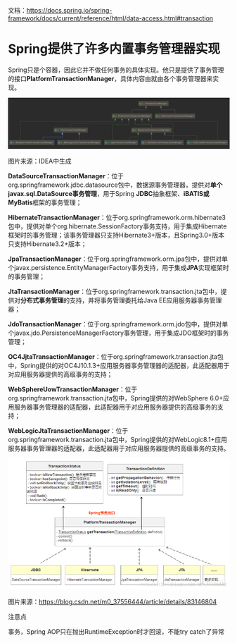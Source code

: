 文档：https://docs.spring.io/spring-framework/docs/current/reference/html/data-access.html#transaction



# Spring提供了许多内置事务管理器实现

Spring只是个容器，因此它并不做任何事务的具体实现。他只是提供了事务管理的接口**PlatformTransactionManager**，具体内容由就由各个事务管理器来实现。

![image-20211213200550570](img/Spring事务.assets/image-20211213200550570.png)

图片来源：IDEA中生成

**DataSourceTransactionManager**：位于org.springframework.jdbc.datasource包中，数据源事务管理器，提供对**单个javax.sql.DataSource事务管理**，用于Spring **JDBC**抽象框架、**iBATIS或MyBatis**框架的事务管理；

**HibernateTransactionManager**：位于org.springframework.orm.hibernate3包中，提供对单个org.hibernate.SessionFactory事务支持，用于集成Hibernate框架时的事务管理；该事务管理器只支持Hibernate3+版本，且Spring3.0+版本只支持Hibernate3.2+版本；

**JpaTransactionManager**：位于org.springframework.orm.jpa包中，提供对单个javax.persistence.EntityManagerFactory事务支持，用于集成**JPA**实现框架时的事务管理；

**JtaTransactionManager**：位于org.springframework.transaction.jta包中，提供对**分布式事务管理**的支持，并将事务管理委托给Java EE应用服务器事务管理器；

**JdoTransactionManager**：位于org.springframework.orm.jdo包中，提供对单个javax.jdo.PersistenceManagerFactory事务管理，用于集成JDO框架时的事务管理；

**OC4JjtaTransactionManager**：位于org.springframework.transaction.jta包中，Spring提供的对OC4J10.1.3+应用服务器事务管理器的适配器，此适配器用于对应用服务器提供的高级事务的支持；

**WebSphereUowTransactionManager**：位于org.springframework.transaction.jta包中，Spring提供的对WebSphere 6.0+应用服务器事务管理器的适配器，此适配器用于对应用服务器提供的高级事务的支持；

**WebLogicJtaTransactionManager**：位于org.springframework.transaction.jta包中，Spring提供的对WebLogic8.1+应用服务器事务管理器的适配器，此适配器用于对应用服务器提供的高级事务的支持。

![在这里插入图片描述](img/Spring事务.assets/20181018145643357)

图片来源：https://blog.csdn.net/m0_37556444/article/details/83146804

注意点

事务，Spring AOP只在抛出RuntimeException时才回滚，不能try catch了异常
